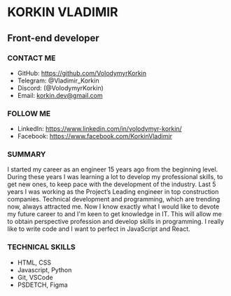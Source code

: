 # **KORKIN VLADIMIR**
## Front-end developer
### CONTACT ME
* GitHub: https://github.com/VolodymyrKorkin
* Telegram: @Vladimir_Korkin
* Discord: (@VolodymyrKorkin)
* Email: korkin.dev@gmail.com
### FOLLOW ME
* LinkedIn: https://www.linkedin.com/in/volodymyr-korkin/
* Facebook: https://www.facebook.com/KorkinVladimir
### SUMMARY
I started my career as an engineer 15 years ago from the beginning level. During these years I was learning a lot to develop my professional skills, to get new ones, to keep pace with the development of the industry. 
Last 5 years I was working as the Project’s Leading engineer in top construction companies. 
Technical development and programming, which are trending now,  always attracted me. Now I know exactly what I would like to devote my future career to and I'm keen to get knowledge in IT. This will allow me to obtain perspective profession and develop skills in programming. I really like to write code and I want to perfect in JavaScript and React.
### TECHNICAL SKILLS
* HTML, CSS
* Javascript, Python
* Git, VSCode
* PSDETCH, Figma 